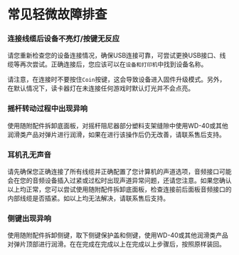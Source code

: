 # 常见轻微故障排查

### 连接线缆后设备不亮灯/按键无反应

请您重新检查您的设备连接情况，确保USB连接可靠，可尝试更换USB接口、线缆等再次尝试。正确连接后，您应该可以在`设备和打印机`中找到设备名称。

请注意，在连接时不要按住`Coin`按键，这会导致设备进入固件升级模式。另外，在默认情况下，读卡器灯在未连接任何游戏时默认灯光并不会点亮。

### 摇杆转动过程中出现异响

使用随附配件拆卸底面板，对摇杆阻尼器部分塑料支架缝隙中使用WD-40或其他润滑类产品对弹片进行润滑，如果在进行该操作后仍无改善，请联系售后支持。

### 耳机孔无声音

请先确保您正确连接了所有线缆并正确配置了您计算机的声道选项，音频接口可能会在您的音频设备插入过紧或过松时出现声道异常问题，还请您注意。如果您确认以上均正常，您可以尝试使用随附配件拆卸底面板，检查连接前后面板音频接口的内部线缆是否插紧。如以上均无法解决，请联系售后支持。

### 侧键出现异响

使用随附配件拆卸侧键，取下侧键保护盖和侧键，使用WD-40或其他润滑类产品对弹片顶部进行润滑。在在完成在完成以上在完成以上步骤后，按照原样装回。
